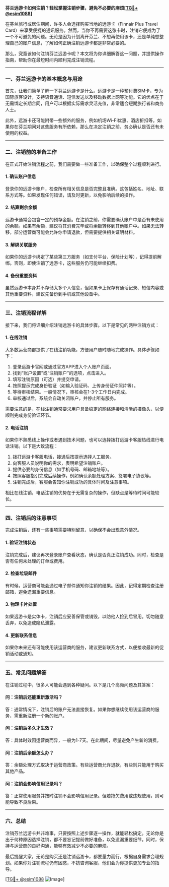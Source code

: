 **芬兰远游卡如何注销？轻松掌握注销步骤，避免不必要的麻烦[[TG💪+ @esim1088](https://t.me/s/esim1088)]**

在芬兰旅行或居住期间，许多人会选择购买当地的远游卡（Finnair Plus Travel Card）来享受便捷的通讯服务。然而，当你不再需要这张卡时，注销它便成为了一个不可避免的问题。无论是因为计划离开芬兰、不想再使用该卡，还是单纯想整理自己的账户信息，了解如何正确注销远游卡都是非常必要的。

那么，究竟该如何注销芬兰远游卡呢？本文将为你详细解答这一问题，并提供操作指南，帮助你在最短时间内顺利完成注销流程。

---

### **一、芬兰远游卡的基本概念与用途**

首先，让我们简单了解一下芬兰远游卡是什么。远游卡是一种预付费SIM卡，专为国际旅客设计，支持语音通话、短信发送以及移动数据上网等功能。它的优点在于无需绑定长期合同，用户可以根据实际需求灵活充值，非常适合短期旅行者和商务人士。

此外，远游卡还可能附带一些额外的服务，例如机场Wi-Fi优惠、酒店折扣等。如果你在芬兰期间对这些服务有所依赖，那么在决定注销之前，务必确认是否还有未使用的权益。

---

### **二、注销前的准备工作**

在正式开始注销流程之前，我们需要做一些准备工作，以确保整个过程顺利进行。

#### **1. 确认账户信息**
登录你的远游卡账户，检查所有相关信息是否完整且准确。这包括姓名、地址、联系方式等。如果发现任何错误，请及时更新，以免影响后续的操作。

#### **2. 结算剩余余额**
远游卡通常会包含一定的预存金额。在注销之前，你需要确认账户中是否有未使用的余额。如果有余额，建议将其消费完毕或将余额转移到其他账户中。如果无法转移，部分运营商可能会允许你申请退款，但需要提供相关证明材料。

#### **3. 解绑关联服务**
如果你的远游卡绑定了某些第三方服务（如支付平台、保险计划等），记得提前解绑。否则，即使注销了远游卡，这些服务仍可能继续扣费。

#### **4. 备份重要资料**
虽然远游卡本身并不存储太多个人信息，但如果卡上保存有通话记录、短信内容或其他重要资料，建议先备份到手机或其他设备中。

---

### **三、注销流程详解**

接下来，我们将详细介绍注销远游卡的具体步骤。以下是常见的两种注销方式：

#### **1. 在线注销**
大多数运营商都提供了在线注销功能，方便用户随时随地完成操作。具体步骤如下：

1. 登录远游卡官网或通过官方APP进入个人账户页面。
2. 找到“账户设置”或“注销账户”的选项，点击进入。
3. 填写注销原因（可选）并提交申请。
4. 按照提示完成身份验证（如输入验证码、上传身份证件照片等）。
5. 等待审核结果。一般情况下，审核会在1-3个工作日内完成。
6. 审核通过后，系统会自动关闭账户，并停止所有服务。

需要注意的是，在线注销通常要求用户具备稳定的网络连接和清晰的摄像头，以便顺利完成身份验证环节。

#### **2. 电话注销**
如果你不熟悉线上操作或者遇到技术问题，也可以选择拨打远游卡客服热线进行电话注销。以下是大致流程：

1. 拨打远游卡客服电话，接通后按提示选择人工服务。
2. 向客服人员说明你的需求，表明希望注销账户。
3. 提供必要的身份信息（如手机号码、邮箱地址等）。
4. 按照客服指引完成后续操作，例如确认余额处理方案、签署电子协议等。
5. 注销完成后，客服会告知你注销成功的具体时间及注意事项。

相比在线注销，电话注销的优势在于无需复杂的操作，但缺点是等待时间可能较长。

---

### **四、注销后的注意事项**

完成注销后，还有一些事项需要特别留意，以确保不会出现意外情况。

#### **1. 验证注销状态**
注销完成后，建议再次登录账户查看状态，确认是否真正注销成功。同时，检查是否有任何未处理的订单或费用。

#### **2. 检查垃圾邮件**
有时候，运营商可能会通过电子邮件通知你注销的结果。因此，记得定期检查注册邮箱，避免遗漏重要信息。

#### **3. 物理卡片处置**
如果远游卡是实体卡，注销后应妥善保管或销毁，以防他人捡到后冒用。切勿随意丢弃，以免造成隐私泄露。

#### **4. 更新联系信息**
如果你未来还有可能使用该运营商的服务，建议更新联系方式，以便接收最新的促销活动或通知。

---

### **五、常见问题解答**

在注销过程中，很多人可能会遇到各种疑问。以下是几个高频问题及其答案：

#### **问：注销后还能重新激活吗？**
答：通常情况下，注销后的账户无法直接恢复。如果你想继续使用该运营商的服务，需重新注册一个新的账户。

#### **问：注销后多久才生效？**
答：具体时效因运营商而异，一般为1-7天。在此期间，尽量避免产生新的消费。

#### **问：注销后余额怎么办？**
答：余额处理方式取决于运营商政策。有些运营商允许退款，有些则只能用于购买其他产品。

#### **问：注销会影响信用记录吗？**
答：正常使用服务并按时注销不会影响信用记录。但若拖欠费用或违规使用，则可能导致不良后果。

---

### **六、总结**

注销芬兰远游卡并非难事，只要按照上述步骤逐一操作，就能轻松搞定。无论你是出于何种原因选择注销，都不要忘记提前做好准备，以免遗漏重要细节。同时，保持与运营商的良好沟通，能够有效减少不必要的麻烦。

最后提醒大家，无论是购买还是注销远游卡，都要量力而行，根据自身需求合理规划。如果你对注销流程仍有困惑，不妨咨询客服，他们会为你提供更加专业的指导。

[[TG💪+ @esim1088](https://t.me/s/esim1088) ![Image](https://i.postimg.cc/4NQfJmqS/Snipaste-2025-05-13-00-14-12.png)]
